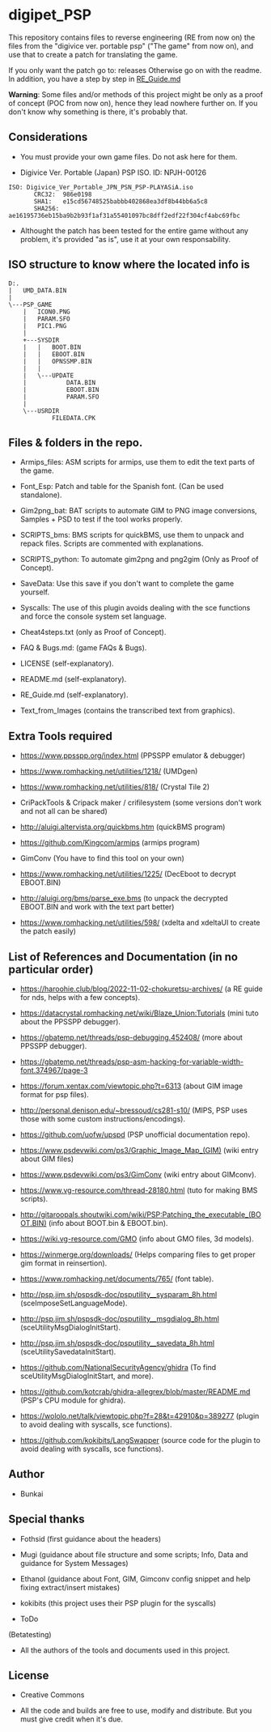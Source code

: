 # digipet_PSP

This repository contains files to reverse engineering (RE from now on) the files from the "digivice ver. portable psp" ("The game" from now on), and use that to create a patch for translating the game.

If you only want the patch go to: releases
Otherwise go on with the readme. In addition, you have a step by step in [RE_Guide.md](RE_Guide.md)

**Warning**: Some files and/or methods of this project might be only as a proof of concept (POC from now on), hence they lead nowhere further on. If you don't know why something is there, it's probably that.

## Considerations

- You must provide your own game files. Do not ask here for them. 

- Digivice Ver. Portable (Japan) PSP ISO. ID: NPJH-00126
````
ISO: Digivice_Ver_Portable_JPN_PSN_PSP-PLAYASiA.iso
       CRC32:  986e0198
       SHA1:   e15cd56748525babbb402868ea3df8b44bb6a5c8
       SHA256: ae16195736eb15ba9b2b93f1af31a55401097bc8dff2edf22f304cf4abc69fbc
````

- Althought the patch has been tested for the entire game without any problem, it's provided "as is", use it at 
your own responsability.


## ISO structure to know where the located info is

````
D:.
|   UMD_DATA.BIN
|
\---PSP_GAME
    |   ICON0.PNG
    |   PARAM.SFO
    |   PIC1.PNG
    |
    +---SYSDIR
    |   |   BOOT.BIN
    |   |   EBOOT.BIN
    |   |   OPNSSMP.BIN
    |   |
    |   \---UPDATE
    |           DATA.BIN
    |           EBOOT.BIN
    |           PARAM.SFO
    |
    \---USRDIR
            FILEDATA.CPK
````

## Files & folders in the repo.

- Armips_files: ASM scripts for armips, use them to edit the text parts of the game.

- Font_Esp: Patch and table for the Spanish font. (Can be used standalone).

- Gim2png_bat: BAT scripts to automate GIM to PNG image conversions, Samples + PSD to test if the tool works properly.

- SCRIPTS_bms: BMS scripts for quickBMS, use them to unpack and repack files. Scripts are commented with explanations.

- SCRIPTS_python: To automate gim2png and png2gim (Only as Proof of Concept).

- SaveData: Use this save if you don't want to complete the game yourself.

- Syscalls: The use of this plugin avoids dealing with the sce functions and force the console system set language.

- Cheat4steps.txt (only as Proof of Concept).

- FAQ & Bugs.md: (game FAQs & Bugs).

- LICENSE (self-explanatory).

- README.md (self-explanatory).

- RE_Guide.md (self-explanatory).

- Text_from_Images (contains the transcribed text from graphics).


## Extra Tools required

- https://www.ppsspp.org/index.html (PPSSPP emulator & debugger)

- https://www.romhacking.net/utilities/1218/ (UMDgen)

- https://www.romhacking.net/utilities/818/ (Crystal Tile 2)

- CriPackTools & Cripack maker / crifilesystem (some versions don't work and not all can be shared)

- http://aluigi.altervista.org/quickbms.htm (quickBMS program)

- https://github.com/Kingcom/armips (armips program)

- GimConv (You have to find this tool on your own)

- https://www.romhacking.net/utilities/1225/ (DecEboot to decrypt EBOOT.BIN)

- http://aluigi.org/bms/parse_exe.bms (to unpack the decrypted EBOOT.BIN and work with the text part better)

- https://www.romhacking.net/utilities/598/ (xdelta and xdeltaUI to create the patch easily)


## List of References and Documentation (in no particular order)

- https://haroohie.club/blog/2022-11-02-chokuretsu-archives/ (a RE guide for nds, helps with a few concepts).

- https://datacrystal.romhacking.net/wiki/Blaze_Union:Tutorials (mini tuto about the PPSSPP debugger).

- https://gbatemp.net/threads/psp-debugging.452408/ (more about PPSSPP debugger).

- https://gbatemp.net/threads/psp-asm-hacking-for-variable-width-font.374967/page-3

- https://forum.xentax.com/viewtopic.php?t=6313 (about GIM image format for psp files).

- http://personal.denison.edu/~bressoud/cs281-s10/ (MIPS, PSP uses those with some custom instructions/encodings).

- https://github.com/uofw/upspd (PSP unofficial documentation repo).

- https://www.psdevwiki.com/ps3/Graphic_Image_Map_(GIM) (wiki entry about GIM files)

- https://www.psdevwiki.com/ps3/GimConv (wiki entry about GIMconv).

- https://www.vg-resource.com/thread-28180.html (tuto for making BMS scripts).

- http://gitaroopals.shoutwiki.com/wiki/PSP:Patching_the_executable_(BOOT.BIN) (info about BOOT.bin & EBOOT.bin).

- https://wiki.vg-resource.com/GMO (info about GMO files, 3d models).

- https://winmerge.org/downloads/ (Helps comparing files to get proper gim format in reinsertion).

- https://www.romhacking.net/documents/765/ (font table).

- http://psp.jim.sh/pspsdk-doc/psputility__sysparam_8h.html (sceImposeSetLanguageMode).

- http://psp.jim.sh/pspsdk-doc/psputility__msgdialog_8h.html (sceUtilityMsgDialogInitStart).

- http://psp.jim.sh/pspsdk-doc/psputility__savedata_8h.html (sceUtilitySavedataInitStart).

- https://github.com/NationalSecurityAgency/ghidra (To find sceUtilityMsgDialogInitStart, and more).

- https://github.com/kotcrab/ghidra-allegrex/blob/master/README.md (PSP's CPU module for ghidra).

- https://wololo.net/talk/viewtopic.php?f=28&t=42910&p=389277 (plugin to avoid dealing with syscalls, sce functions).

- https://github.com/kokibits/LangSwapper (source code for the plugin to avoid dealing with syscalls, sce functions).

## Author

 - Bunkai

## Special thanks

- Fothsid (first guidance about the headers)

- Mugi (guidance about file structure and some scripts; Info, Data and guidance for System Messages)

- Ethanol (guidance about Font, GIM, Gimconv config snippet and help fixing extract/insert mistakes)

- kokibits (this project uses their PSP plugin for the syscalls)

- ToDo

(Betatesting)

- All the authors of the tools and documents used in this project.

## License

 - Creative Commons

 - All the code and builds are free to use, modify and distribute. But you must give credit when it's due.
